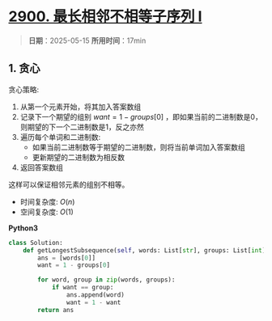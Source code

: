 # [2900. 最长相邻不相等子序列 I](https://leetcode.cn/problems/longest-unequal-adjacent-groups-subsequence-i/description/)

> **日期**：2025-05-15
> **所用时间**：17min

## 1. 贪心

贪心策略:

1. 从第一个元素开始，将其加入答案数组
2. 记录下一个期望的组别 $want = 1 - groups[0]$ ，即如果当前的二进制数是0，则期望的下一个二进制数是1，反之亦然
3. 遍历每个单词和二进制数:
   - 如果当前二进制数等于期望的二进制数，则将当前单词加入答案数组
   - 更新期望的二进制数为相反数
4. 返回答案数组

这样可以保证相邻元素的组别不相等。

- 时间复杂度: $O(n)$
- 空间复杂度: $O(1)$

**Python3**

```python
class Solution:
    def getLongestSubsequence(self, words: List[str], groups: List[int]) -> List[str]:
        ans = [words[0]]
        want = 1 - groups[0]

        for word, group in zip(words, groups):
            if want == group:
                ans.append(word)
                want = 1 - want
        return ans
```
